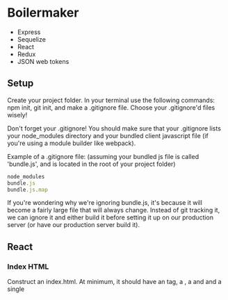 # Boilermaker

- Express
- Sequelize
- React
- Redux
- JSON web tokens

## Setup

Create your project folder. In your terminal use the following commands: npm init, git init, and make a .gitignore file. Choose your .gitignore'd files wisely!

Don't forget your .gitignore! You should make sure that your .gitignore lists your node_modules directory and your bundled client javascript file (if you're using a module builder like webpack).

Example of a .gitignore file: (assuming your bundled js file is called 'bundle.js', and is located in the root of your project folder)

```js
node_modules
bundle.js
bundle.js.map
```

If you're wondering why we're ignoring bundle.js, it's because it will become a fairly large file that will always change. Instead of git tracking it, we can ignore it and either build it before setting it up on our production server (or have our production server build it).

## React

### Index HTML

Construct an index.html. At minimum, it should have an <html> tag, a <head>, a <body> and and a single <script> tag to serve up your bundled javascript. It should also have at least one <div> with an id that you can use ReactDOM.render to render your React application (app) into. Also make sure that you only load your bundled javascript after the DOM loads.

Hint: Solution
Review the following example code:

```html
<!DOCTYPE html>
<html>
  <head>
    <!-- Our js bundle will be in 'bundle.js' -->
    <!-- The 'defer' attribute will ensure that it is run only after the DOM finishes loading -->
    <script src="/bundle.js" defer></script>
  </head>
  <body>
    <!-- We will render our React app into a div with an id of 'app' -->
    <!-- We can grab it off the DOM by saying document.getElementById('app'); -->
    <div id="app"></div>
  </body>
</html>
```

You may also want to include some other useful tags in your head section. Check out the example code below:

```html
<!-- Responsive design? Check. This tag will make mobile browsers scale to device width -->
<meta name="viewport" content="width=device-width, initial-scale=1" />

<!-- Defines the character set -->
<meta charset="UTF-8" />
<!-- MDN recommends placing this right after your <head> tag -->
<!-- "as some browsers restart the parsing of an HTML document if the declared charset is different from what they had anticipated" -->
<!-- https://developer.mozilla.org/en-US/docs/Web/Guide/HTML/HTML5/Introduction_to_HTML5 -->

<!-- Give your app a swell name -->
<title>Appy the App!</title>
```

### Basic Server

Decide how your index.html will be served up to the browser. Will you use an express server, or a quicker solution like webpack-dev-server, http-server, or some other static file server?

Note: if you are planning on writing an express server, you may want to skip to the Express section and set up your server first before continuing here.

Hint: Some suggestions
Tools like webpack-dev-server and http-server are very useful - they will serve up static files (including your index.html) from the folder you start them from. This is great if you want to start writing a client-side application but don't want to write a full express server yet (or if you don't need one - for example, if you write an application that uses a cloud database like Firebase, or a simple client app that just needs to make AJAX requests to some external APIs).

You could install them on a project-by-project basis, or install them globally using the -g flag.

If you are using an express server, then you need to make sure that you serve up your index.html for any GET requests that aren't for any other routes (like your /api/ routes).

Review the example code below:

```js
const path = require('path')
const express = require('express')
const app = express()

// you'll of course want static middleware so your browser can request things like your 'bundle.js'
app.use(express.static(path.join(__dirname, './path/to/your/static/assets')))

// Any routes or other various middlewares should go here!

// Make sure this is right at the end of your server logic!
// The only thing after this might be a piece of middleware to serve up 500 errors for server problems
// (However, if you have middleware to serve up 404s, that would go before this as well)
app.get('*', function (req, res, next) {
  res.sendFile(path.join(__dirname, './path/to/your/index.html'))
})
```

Note that if you want to give more informational messages about valid frontend routes vs routes that are invalid change up the route which is exampled below:

```js
app.get('*', function (req, res, next) {
  res.sendFile(path.join(__dirname, './path/to/your/index.html'));
});</
```

## Express

### Entry point

In your project folder, create a starting point for your server (developers often choose something like main.js, server.js, or just plain index.js. It's also often a good idea to split out your server code and client code into different folders.
Review the example structure for a project folder below:

```js
my-project/
-- client/
---- index.js    <-- Entry point for client JavaScript
-- node_modules/
-- public/
-- server/
---- index.js    <-- Entry point for server JavaScript
-- .gitignore
-- package.json
```

Of course, you're going to want to install express too. In your terminal use the following command: npm install --save express

### Create an App

Create your app with express.

Review the code below for an example of how to use express in your app

```js
const express = require('express')
const app = express()
```

### Logging Middleware

Having server logs helps with debugging (even in production environments). Install and hook up a logger like morgan, express-logger, or Fullstack's own volleyball.

For example, if we choose to use morgan:

Run the following command in your terminal: npm install --save morgan

Review the code below for an example of how to use morgan in your app

```js
const morgan = require('morgan')
app.use(morgan('dev'))
```

### Statics Middleware

Once your browser gets your index.html, it often needs to request static assets from your server - these include javascript files, css files, and images. Many developers organize this content by putting it into a public folder (but this is of course up to you).

Serve 'em up with some static middleware!

Review the code below for an example of how to serve static middleware

```js
app.use(express.static(path.join(__dirname, './path/to/static/assets')))
```

### Parsing Middleware

Requests frequently contain a body - if you want to use it in req.body, then you'll need some middleware to parse the body.

In your terminal run the following command: npm install --save body-parser.

Review the code below for an example of how to use body-parsing middleware in your app

```js
const bodyParser = require('body-parser')
app.use(bodyParser.json())
app.use(bodyParser.urlencoded({ extended: true }))
```

### API Routes

Your API is the main course of your server. It's often preferable to break up your different routes using the router object. By convention, API routes are prefixed with /api/ - this is purely done to namespace them away from your "front-end routes" (such as those created by react-router).

You could organize these however you choose. The hint below contains just one suggestion of how you might organize this.

Assume we have a file structure like the example below:

```js
/my-project
--/apiRoutes
----kittens.js
----index.js
----puppies.js
----users.js
--server.js
```

From your main app pipeline, you might mount all of your API routes on /api like exampled below:

```js
// server.js
app.use('/api', require('./apiRoutes')) // matches all requests to /api
```

Then, in apiRoutes/index.js, you might further delegate each router into its own namespace like exampled below:

```js
// apiRoutes/index.js
const router = require('express').Router()

router.use('/users', require('./users')) // matches all requests to /api/users/
router.use('/puppies', require('./puppies')) // matches all requests to  /api/puppies/
router.use('/kittens', require('./kittens')) // matches all requests to  /api/kittens/

module.exports = router
```

Now, in each individual router, each route will automatically match on /api/routeName/, so you can write your routes in the following fashion exampled below:

```js
// apiRoutes/puppies.js
const router = require('express').Router()

// matches GET requests to /api/puppies/
router.get('/', function (req, res, next) {
  /* etc */
})

// matches POST requests to /api/puppies/
router.post('/', function (req, res, next) {
  /* etc */
})

// matches PUT requests to /api/puppies/:puppyId
router.put('/:puppyId', function (req, res, next) {
  /* etc */
})

// matches DELETE requests to /api/puppies/:puppyId
router.delete('/:puppyId', function (req, res, next) {
  /* etc */
})

module.exports = router
```

Note that the advantage here is that instead of writing out router.get('/api/puppies') and so forth for each route, we can just write router.get('/'), because of the way we've composed our middleware together.

### Handle 404s

What if a user requests an API route that doesn't exist? For example, if we're serving up puppies, kittens and users, what if a user asks for /api/sloths?

Give 'em the 'ol 404!

Using our apiRoutes/index.js from before, the code below examples the use of 404 errors:

```js
// routes/index.js
const router = require('express').Router()

router.use('/users', require('./users')) // Users? Check.
router.use('/puppies', require('./puppies')) // Puppies? Check.
router.use('/kittens', require('./kittens')) // Kittens? Check.

// Sloths?!?! Get outta town!
router.use(function (req, res, next) {
  const err = new Error('Not found.')
  err.status = 404
  next(err)
})

module.exports = router
```

### Send Index HTML

Because we generally want to build single-page applications (or SPAs), our server should send its index.html for any requests that don't match one of our API routes.

Make sure this is after all of your routes in your server entry file!

Review the example code below:

```js
app.get('*', function (req, res) {
  res.sendFile(path.join(__dirname, './path/to/index.html');
});
```

### Handle 500 Errors

If anything got this far, then it seems like we messed up. Let's catch those 500 errors and log them out. We'll thank ourselves later when we can read our server logs and debug.

Make sure this is at the very end of your server entry file!

Review the example code below:

```js
app.use(function (err, req, res, next) {
  console.error(err)
  console.error(err.stack)
  res.status(err.status || 500).send(err.message || 'Internal server error.')
})
```
